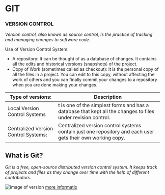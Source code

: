# GIT
### VERSION CONTROL
*Version control, also known as source control, is the practice of tracking and managing changes to software code*.

Use of Version Control System: 
 
 + A repository: It can be thought of as a database of changes. It contains all the edits and historical versions (snapshots) of the project.
 + Copy of Work (sometimes called as checkout): It is the personal copy of all the files in a project. You can edit to this copy, without affecting the work of others and you can finally commit your changes to a repository when you are done making your changes.

 | Type of versions:      | Description |
| ----------- | ----------- |
| Local Version Control Systems    | t is one of the simplest forms and has a database that kept all the changes to files under revision control.      | 
|   Centralized Version Control Systems:  |Centralized version control systems contain just one repository and each user gets their own working copy.    |

 ## What is Git?

*Git is a free, open-source distributed version control system. It keeps track of projects and files as they change over time with the help of different contributors*.


![image of version](https://git-scm.com/book/en/v2/images/local.png)
[more informatio](https://blog.udemy.com/git-tutorial-a-comprehensive-guide/)
